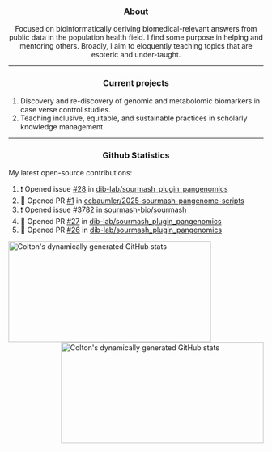 <!--
Inspiration derived from:
1. https://zzetao.github.io/awesome-github-profile/
2. https://github.com/spcanelon
3. https://github.com/tallguyjenks

Tools used:
1. https://github.com/anuraghazra/github-readme-stats
2. https://github.com/jamesgeorge007/github-activity-readme
3. https://github.com/topics/profile-readme
-->

<h3 align="center">About</h3>

<p align="center">
Focused on bioinformatically deriving biomedical-relevant answers from public data in the population health field. 
I find some purpose in helping and mentoring others. Broadly, I aim to eloquently teaching topics that are esoteric and under-taught.
</p>

---

<h3 align="center">Current projects</h3>

1. Discovery and re-discovery of genomic and metabolomic biomarkers in case verse control studies.
2. Teaching inclusive, equitable, and sustainable practices in scholarly knowledge management

---

<h3 align="center">Github Statistics</h3>

My latest open-source contributions:

<!--START_SECTION:activity-->
1. ❗ Opened issue [#28](https://github.com/dib-lab/sourmash_plugin_pangenomics/issues/28) in [dib-lab/sourmash_plugin_pangenomics](https://github.com/dib-lab/sourmash_plugin_pangenomics)
2. 💪 Opened PR [#1](https://github.com/ccbaumler/2025-sourmash-pangenome-scripts/pull/1) in [ccbaumler/2025-sourmash-pangenome-scripts](https://github.com/ccbaumler/2025-sourmash-pangenome-scripts)
3. ❗ Opened issue [#3782](https://github.com/sourmash-bio/sourmash/issues/3782) in [sourmash-bio/sourmash](https://github.com/sourmash-bio/sourmash)
4. 💪 Opened PR [#27](https://github.com/dib-lab/sourmash_plugin_pangenomics/pull/27) in [dib-lab/sourmash_plugin_pangenomics](https://github.com/dib-lab/sourmash_plugin_pangenomics)
5. 💪 Opened PR [#26](https://github.com/dib-lab/sourmash_plugin_pangenomics/pull/26) in [dib-lab/sourmash_plugin_pangenomics](https://github.com/dib-lab/sourmash_plugin_pangenomics)
<!--END_SECTION:activity-->

<a href="https://github.com/ccbaumler">
  <img height="200" width=400 align="left" alt="Colton's dynamically generated GitHub stats" src="https://github-readme-stats.vercel.app/api?username=ccbaumler&show_icons=true&title_color=434d58&icon_color=fa8072&ring_color=ba55d3"/>
</a>
<a href="https://github.com/ccbaumler">
  <img height="200" width=400 align="right" alt="Colton's dynamically generated GitHub stats" src="https://github-readme-stats.vercel.app/api/top-langs/?username=ccbaumler&layout=compact&langs_count=6&card_width=320&title_color=434d58&hide=Standard%20ML,%20TeX,%20Jupyter%20Notebook" />
</a>
